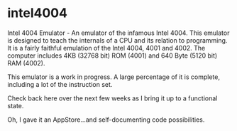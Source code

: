 # intel4004
Intel 4004 Emulator - An emulator of the infamous Intel 4004.  This emulator is designed to teach the internals of a CPU and its relation to programming.  It is a fairly faithful emulation of the Intel 4004, 4001 and 4002.  The computer includes 4KB (32768 bit) ROM (4001) and 640 Byte (5120 bit) RAM (4002).

This emulator is a work in progress.  A large percentage of it is complete, including a lot of the instruction set.

Check back here over the next few weeks as I bring it up to a functional state.

Oh, I gave it an AppStore...and self-documenting code possibilities.
